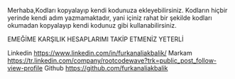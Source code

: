 Merhaba,Kodları kopyalayıp kendi kodunuza ekleyebilirsiniz.
Kodların hiçbir yerinde kendi adım yazmamaktadır, 
yani içiniz rahat bir şekilde kodları okumadan kopyalayıp kendi kodunuz gibi kullanabilirsiniz.

EMEĞİME KARŞILIK HESAPLARIMI TAKİP ETMENİZ YETERLİ

Linkedin https://www.linkedin.com/in/furkanaliakbalik/
Markam   https://tr.linkedin.com/company/rootcodewave?trk=public_post_follow-view-profile
Github   https://github.com/furkanaliakbalik

